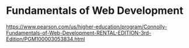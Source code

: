 # Fundamentals of Web Development
https://www.pearson.com/us/higher-education/program/Connolly-Fundamentals-of-Web-Development-RENTAL-EDITION-3rd-Edition/PGM100003053834.html
